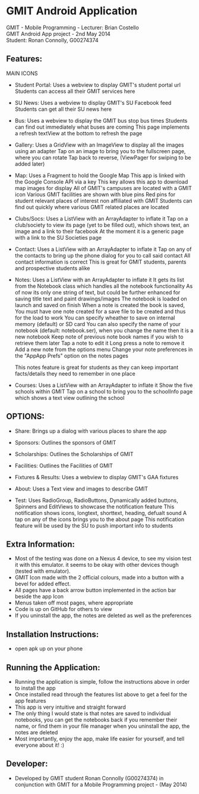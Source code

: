 GMIT Android Application
====================
GMIT - Mobile Programming - Lecturer: Brian Costello  
GMIT Android App project - 2nd May 2014  
Student: Ronan Connolly, G00274374  

 
 Features:
 --------------------------
 MAIN ICONS
 *	Student Portal:
 	Uses a webview to display GMIT's student portal url
 	Students can access all their GMIT services here
 	
 *	SU News:
 	Uses a webview to display GMIT's SU Facebook feed
 	Students can get all their SU news here
 	
 *	Bus:
 	Uses a webview to display the GMIT bus stop bus times
 	Students can find out immediately what buses are coming
 	This page implements a refresh textView at the bottom to refresh the page
 	
 *	Gallery:
 	Uses a GridView with an ImageView to display all the images using an adapter
 	Tap on an image to bring you to the fullscreen page, where you can rotate
 	Tap back to reverse, (ViewPager for swiping to be added later)
 	
 *	Map:
 	Uses a Fragment to hold the Google Map
 	This app is linked with the Google Console API via a key
 	This key allows this app to download map images for display
 	All of GMIT's campuses are located with a GMIT icon
 	Various GMIT facilities are shown with blue pins
 	Red pins for student relevant places of interest non affiliated with GMIT
 	Students can find out quickly where various GMIT related places are located
 	
 *	Clubs/Socs:
 	Uses a ListView with an ArrayAdapter to inflate it
 	Tap on a club/society to view its page (yet to be filled out), which shows text, an image and a link to their facebook
 	At the moment it is a generic page with a link to the SU Societies page
 	
 	
 *	Contact:
 	Uses a ListView with an ArrayAdapter to inflate it
 	Tap on any of the contacts to bring up the phone dialog for you to call said contact
 	All contact information is correct
 	This is great for GMIT students, parents and prospective students alike
 	
 *	Notes:
 	Uses a ListView with an ArrayAdapter to inflate it
 	It gets its list from the Notebook class which handles all the notebook functionality
 	As of now its only one string of text, but could be further enhanced for saving title text and paint drawings/images
 	The notebook is loaded on launch and saved on finish
 	When a note is created the book is saved,
 	You must have one note created for a save file to be created and thus for the load to work
 	You can specify wheather to save on internal memory (default) or SD card
 	You can also specify the name of your notebook (default: notebook.ser), when you change the name then it is a new notebook
 	Keep note of previous note book names if you wish to retrieve them later
 	Tap a note to edit it
 	Long press a note to remove it
 	Add a new note from the options menu
 	Change your note preferences in the "AppApp Prefs" option on the notes pages
 	
 	This notes feature is great for students as they can keep important facts/details they need to remember in one place
 	
 	
 *	Courses:
 	Uses a ListView with an ArrayAdapter to inflate it
 	Show the five schools within GMIT
 	Tap on a school to bring you to the schoolInfo page which shows a text view outlining the school

OPTIONS: 
 --------------------------
 *	Share:
 	Brings up a dialog with various places to share the app
 	
 *	Sponsors:
 	Outlines the sponsors of GMIT
 	
 *	Scholarships:
 	Outlines the Scholarships of GMIT
 	
 *	Facilities:
 	Outlines the Facilities of GMIT
 		
 *	Fixtures & Results:
 	Uses a webview to display GMIT's GAA fixtures
 	
 *	About:
 	Uses a Text view and images to describe GMIT
 	
 *	Test:
 	Uses RadioGroup, RadioButtons, Dynamically added buttons, Spinners and EditViews to showcase the notification feature
 	This notification shows icons, longtext, shorttext, heading, defualt sound
 	A tap on any of the icons brings you to the about page
 	This notification feature will be used by the SU to push important info to students
 	
 	
 Extra Information:
 --------------------------
 *	Most of the testing was done on a Nexus 4 device, to see my vision test it with this emulator.
 	it seems to be okay with other devices though (tested with emulator).
 *	GMIT Icon made with the 2 official colours, made into a button with a bevel for added effect.
 *	All pages have a back arrow button implemented in the action bar beside the app Icon
 * 	Menus taken off most pages, where appropriate
 * 	Code is up on GitHub for others to view
 *	If you uninstall the app, the notes are deleted as well as the preferences
 
 
 Installation Instructions:
 --------------------------
 *	open apk up on your phone
 
 
 Running the Application:
 --------------------------
 *	Running the application is simple, follow the instructions above in order to install the app
 *	Once installed read through the features list above to get a feel for the app features
 *	This app is very intuitive and straight forward
 *	The only thing I would state is that notes are saved to individual notebooks,
 	you can get the notebooks back if you remember their name, or find them in your file manager
 	when you uninstall the app, the notes are deleted
 * 	Most importantly, enjoy the app, make life easier for yourself, and tell everyone about it! :)
 
 
  Developer:
 --------------------------
 *	Developed by GMIT student Ronan Connolly (G00274374) in conjunction with GMIT for a Mobile Programming project - (May 2014)
 
